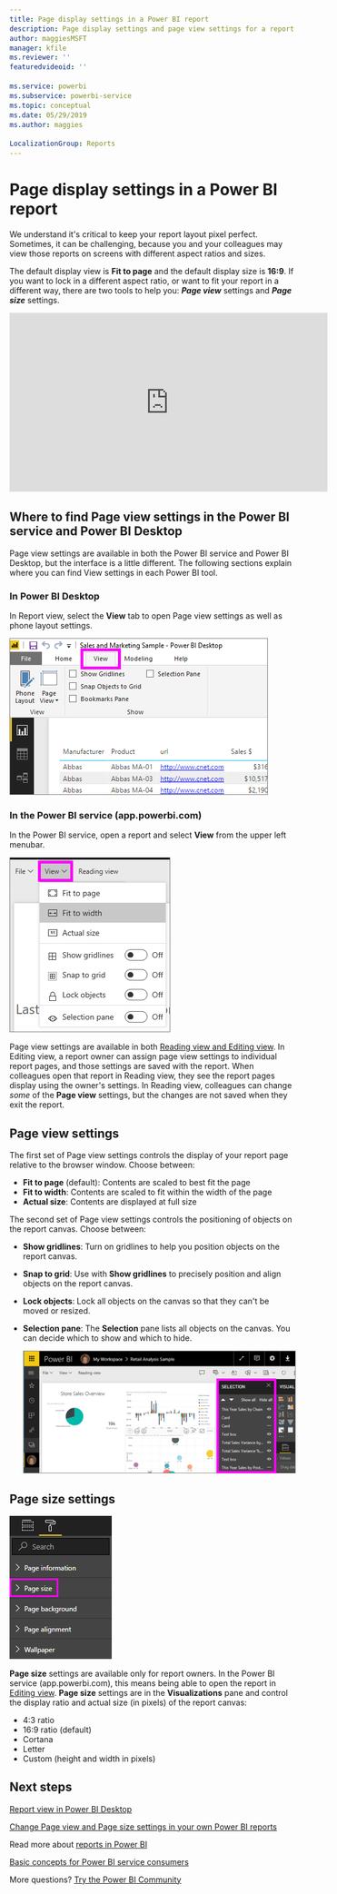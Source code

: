 ```yaml
---
title: Page display settings in a Power BI report
description: Page display settings and page view settings for a report
author: maggiesMSFT
manager: kfile
ms.reviewer: ''
featuredvideoid: ''

ms.service: powerbi
ms.subservice: powerbi-service
ms.topic: conceptual
ms.date: 05/29/2019
ms.author: maggies

LocalizationGroup: Reports
---
```

# Page display settings in a Power BI report
We understand it's critical to keep your report layout pixel perfect. Sometimes, it can be challenging, because you and your colleagues may view those reports on screens with different aspect ratios and sizes. 

The default display view is **Fit to page** and the default display size is **16:9**. If you want to lock in a different aspect ratio, or want to fit your report in a different way, there are two tools to help you: ***Page view*** settings and ***Page size*** settings.


<iframe width="560" height="315" src="https://www.youtube.com/embed/5tg-OXzxe2g" frameborder="0" allowfullscreen></iframe>


## Where to find Page view settings in the Power BI service and Power BI Desktop
Page view settings are available in both the Power BI service and Power BI Desktop, but the interface is a little different. The following sections explain where you can find View settings in each Power BI tool.

### In Power BI Desktop
In Report view, select the **View** tab to open Page view settings as well as phone layout settings.

  ![Desktop page view settings](media/power-bi-report-display-settings/power-bi-desktop-view-settings.png)

### In the Power BI service (app.powerbi.com)
In the Power BI service, open a report and select **View** from the upper left menubar.

![service page view settings](media/power-bi-report-display-settings/power-bi-change-page-view.png)

Page view settings are available in both [Reading view and Editing view](consumer/end-user-reading-view.md). In Editing view, a report owner can assign page view settings to individual report pages, and those settings are saved with the report. When colleagues open that report in Reading view, they see the report pages display using the owner's settings. In Reading view, colleagues can change *some* of the **Page view** settings, but the changes are not saved when they exit the report.

## Page view settings
The first set of Page view settings controls the display of your report page relative to the browser window. Choose between:

* **Fit to page** (default): Contents are scaled to best fit the page
* **Fit to width**: Contents are scaled to fit within the width of the page
* **Actual size**: Contents are displayed at full size

The second set of Page view settings controls the positioning of objects on the report canvas. Choose between:

* **Show gridlines**: Turn on gridlines to help you position objects on the report canvas.
* **Snap to grid**: Use with **Show gridlines** to precisely position and align objects on the report canvas. 
* **Lock objects**: Lock all objects on the canvas so that they can't be moved or resized.
* **Selection pane**: The **Selection** pane lists all objects on the canvas. You can decide which to show and which to hide.

    ![selection pane](media/power-bi-report-display-settings/power-bi-selection-pane.png)



## Page size settings
![change page size settings](media/power-bi-report-display-settings/power-bi-page-size.png)

**Page size** settings are available only for report owners. In the Power BI service (app.powerbi.com), this means being able to open the report in [Editing view](consumer/end-user-reading-view.md). **Page size** settings are in the **Visualizations** pane and control the display ratio and actual size (in pixels) of the report canvas:   

* 4:3 ratio
* 16:9 ratio (default)
* Cortana
* Letter
* Custom (height and width in pixels)

## Next steps
[Report view in Power BI Desktop](desktop-report-view.md)

[Change Page view and Page size settings in your own Power BI reports](consumer/end-user-report-view.md)

Read more about [reports in Power BI](consumer/end-user-reports.md)

[Basic concepts for Power BI service consumers](consumer/end-user-basic-concepts.md)

More questions? [Try the Power BI Community](http://community.powerbi.com/)

